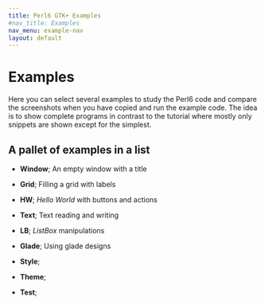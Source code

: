 ```yaml
---
title: Perl6 GTK+ Examples
#nav_title: Examples
nav_menu: example-nav
layout: default
---
```


# Examples

Here you can select several examples to study the Perl6 code and compare the screenshots when you have copied and run the example code. The idea is to show complete programs in contrast to the tutorial where mostly only snippets are shown except for the simplest.

## A pallet of examples in a list
* **Window**; An empty window with a title
* **Grid**; Filling a grid with labels
* **HW**; *Hello World* with buttons and actions
* **Text**; Text reading and writing
* **LB**; *ListBox* manipulations


* **Glade**; Using glade designs
* **Style**;
* **Theme**;
* **Test**;
